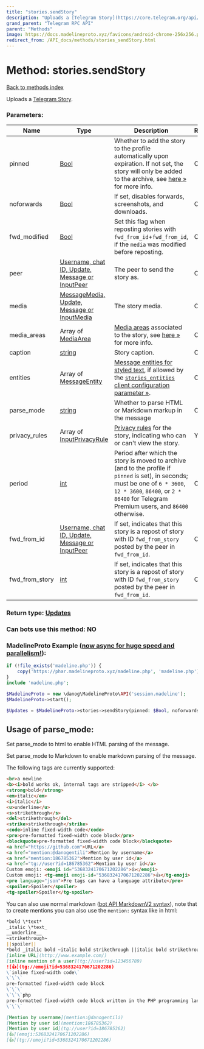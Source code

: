 ```yaml
---
title: "stories.sendStory"
description: "Uploads a [Telegram Story](https://core.telegram.org/api/stories)."
grand_parent: "Telegram RPC API"
parent: "Methods"
image: https://docs.madelineproto.xyz/favicons/android-chrome-256x256.png
redirect_from: /API_docs/methods/stories_sendStory.html
---
```

# Method: stories.sendStory
[Back to methods index](index.html)



Uploads a [Telegram Story](https://core.telegram.org/api/stories).

### Parameters:

| Name     |    Type       | Description | Required |
|----------|---------------|-------------|----------|
|pinned|[Bool](/API_docs/types/Bool.html) | Whether to add the story to the profile automatically upon expiration. If not set, the story will only be added to the archive, see [here »](https://core.telegram.org/api/stories) for more info. | Optional|
|noforwards|[Bool](/API_docs/types/Bool.html) | If set, disables forwards, screenshots, and downloads. | Optional|
|fwd\_modified|[Bool](/API_docs/types/Bool.html) | Set this flag when reposting stories with `fwd_from_id`+`fwd_from_id`, if the `media` was modified before reposting. | Optional|
|peer|[Username, chat ID, Update, Message or InputPeer](/API_docs/types/InputPeer.html) | The peer to send the story as. | Optional|
|media|[MessageMedia, Update, Message or InputMedia](/API_docs/types/InputMedia.html) | The story media. | Optional|
|media\_areas|Array of [MediaArea](/API_docs/types/MediaArea.html) | [Media areas](https://core.telegram.org/api/stories#media-areas) associated to the story, see [here »](https://core.telegram.org/api/stories#media-areas) for more info. | Optional|
|caption|[string](/API_docs/types/string.html) | Story caption. | Optional|
|entities|Array of [MessageEntity](/API_docs/types/MessageEntity.html) | [Message entities for styled text](https://core.telegram.org/api/entities), if allowed by the [`stories_entities` client configuration parameter »](https://core.telegram.org/api/config#stories-entities). | Optional|
|parse\_mode| [string](/API_docs/types/string.html) | Whether to parse HTML or Markdown markup in the message| Optional |
|privacy\_rules|Array of [InputPrivacyRule](/API_docs/types/InputPrivacyRule.html) | [Privacy rules](https://core.telegram.org/api/privacy) for the story, indicating who can or can't view the story. | Yes|
|period|[int](/API_docs/types/int.html) | Period after which the story is moved to archive (and to the profile if `pinned` is set), in seconds; must be one of `6 * 3600`, `12 * 3600`, `86400`, or `2 * 86400` for Telegram Premium users, and `86400` otherwise. | Optional|
|fwd\_from\_id|[Username, chat ID, Update, Message or InputPeer](/API_docs/types/InputPeer.html) | If set, indicates that this story is a repost of story with ID `fwd_from_story` posted by the peer in `fwd_from_id`. | Optional|
|fwd\_from\_story|[int](/API_docs/types/int.html) | If set, indicates that this story is a repost of story with ID `fwd_from_story` posted by the peer in `fwd_from_id`. | Optional|


### Return type: [Updates](/API_docs/types/Updates.html)

### Can bots use this method: **NO**


### MadelineProto Example ([now async for huge speed and parallelism!](https://docs.madelineproto.xyz/docs/ASYNC.html)):


```php
if (!file_exists('madeline.php')) {
    copy('https://phar.madelineproto.xyz/madeline.php', 'madeline.php');
}
include 'madeline.php';

$MadelineProto = new \danog\MadelineProto\API('session.madeline');
$MadelineProto->start();

$Updates = $MadelineProto->stories->sendStory(pinned: $Bool, noforwards: $Bool, fwd_modified: $Bool, peer: $InputPeer, media: $InputMedia, media_areas: [$MediaArea, $MediaArea], caption: 'string', entities: [$MessageEntity, $MessageEntity], parse_mode: 'string', privacy_rules: [$InputPrivacyRule, $InputPrivacyRule], period: $int, fwd_from_id: $InputPeer, fwd_from_story: $int, );
```


## Usage of parse_mode:

Set parse_mode to html to enable HTML parsing of the message.  

Set parse_mode to Markdown to enable markdown parsing of the message.  

The following tags are currently supported:

```html
<br>a newline
<b><i>bold works ok, internal tags are stripped</i> </b>
<strong>bold</strong>
<em>italic</em>
<i>italic</i>
<u>underline</u>
<s>strikethrough</s>
<del>strikethrough</del>
<strike>strikethrough</strike>
<code>inline fixed-width code</code>
<pre>pre-formatted fixed-width code block</pre>
<blockquote>pre-formatted fixed-width code block</blockquote>
<a href="https://github.com">URL</a>
<a href="mention:@danogentili">Mention by username</a>
<a href="mention:186785362">Mention by user id</a>
<a href="tg://user?id=186785362">Mention by user id</a>
Custom emoji: <emoji id="5368324170671202286">👍</emoji>
Custom emoji: <tg-emoji emoji-id="5368324170671202286">👍</tg-emoji>
<pre language="json">Pre tags can have a language attribute</pre>
<spoiler>Spoiler</spoiler>
<tg-spoiler>Spoiler</tg-spoiler>
```

You can also use normal markdown ([bot API MarkdownV2 syntax](https://core.telegram.org/bots/api#markdownv2-style)), note that to create mentions you can also use the `mention:` syntax like in html:  

```markdown
*bold \*text*
_italic \*text_
__underline__
~strikethrough~
||spoiler||
*bold _italic bold ~italic bold strikethrough ||italic bold strikethrough spoiler||~ __underline italic bold___ bold*
[inline URL](http://www.example.com/)
[inline mention of a user](tg://user?id=123456789)
![👍](tg://emoji?id=5368324170671202286)
\`inline fixed-width code\`
\`\`\`
pre-formatted fixed-width code block
\`\`\`
\`\`\`php
pre-formatted fixed-width code block written in the PHP programming language
\`\`\`

[Mention by username](mention:@danogentili)
[Mention by user id](mention:186785362)
[Mention by user id](tg://user?id=186785362)
[👍](emoji:5368324170671202286)
[👍](tg://emoji?id=5368324170671202286)
```


